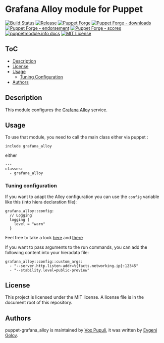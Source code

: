 # Grafana Alloy module for Puppet

[![Build Status](https://github.com/voxpupuli/puppet-grafana_alloy/workflows/CI/badge.svg)](https://github.com/voxpupuli/puppet-grafana_alloy/actions?query=workflow%3ACI)
[![Release](https://github.com/voxpupuli/puppet-grafana_alloy/actions/workflows/release.yml/badge.svg)](https://github.com/voxpupuli/puppet-grafana_alloy/actions/workflows/release.yml)
[![Puppet Forge](https://img.shields.io/puppetforge/v/puppet/grafana_alloy.svg)](https://forge.puppetlabs.com/puppet/grafana_alloy)
[![Puppet Forge - downloads](https://img.shields.io/puppetforge/dt/puppet/grafana_alloy.svg)](https://forge.puppetlabs.com/puppet/grafana_alloy)
[![Puppet Forge - endorsement](https://img.shields.io/puppetforge/e/puppet/grafana_alloy.svg)](https://forge.puppetlabs.com/puppet/grafana_alloy)
[![Puppet Forge - scores](https://img.shields.io/puppetforge/f/puppet/grafana_alloy.svg)](https://forge.puppetlabs.com/puppet/grafana_alloy)
[![puppetmodule.info docs](http://www.puppetmodule.info/images/badge.png)](http://www.puppetmodule.info/m/puppet-grafana_alloy)
[![MIT License](https://img.shields.io/github/license/voxpupuli/puppet-grafana_alloy.svg)](LICENSE)

## ToC

* [Description](#description)
* [License](#license)
* [Usage](#usage)
  * [Tuning Configuration](#tuning-configuration)
* [Authors](#authors)

## Description

This module configures the [Grafana Alloy](https://grafana.com/docs/alloy/latest/) service.

## Usage
To use that module, you need to call the main class either via puppet :
```puppet
include grafana_alloy
```
either
```puppet
---
classes:
  - grafana_alloy
```

### Tuning configuration
If you want to adapt the Alloy configuration you can use the `config` variable like this (into hiera declaration file):

```puppet
grafana_alloy::config:
  // Logging
  logging {
    level = "warn"
  }
```
Feel free to take a look [here](https://grafana.com/docs/alloy/latest/collect/choose-component/) and [there](https://grafana.com/docs/alloy/latest/monitor/monitor-linux/)


If you want to pass arguments to the run commands, you can add the following content into your hieradata file:
```puppet
grafana_alloy::config::custom_args:
  - "--server.http.listen-addr=%{facts.networking.ip}:12345"
  - "--stability.level=public-preview"
```
## License

This project is licensed under the MIT license. A license file is in the document root of this repository.

## Authors

puppet-grafana_alloy is maintained by [Vox Pupuli](https://voxpupuli.org), it was written by [Evgeni Golov](https://github.com/evgeni).
